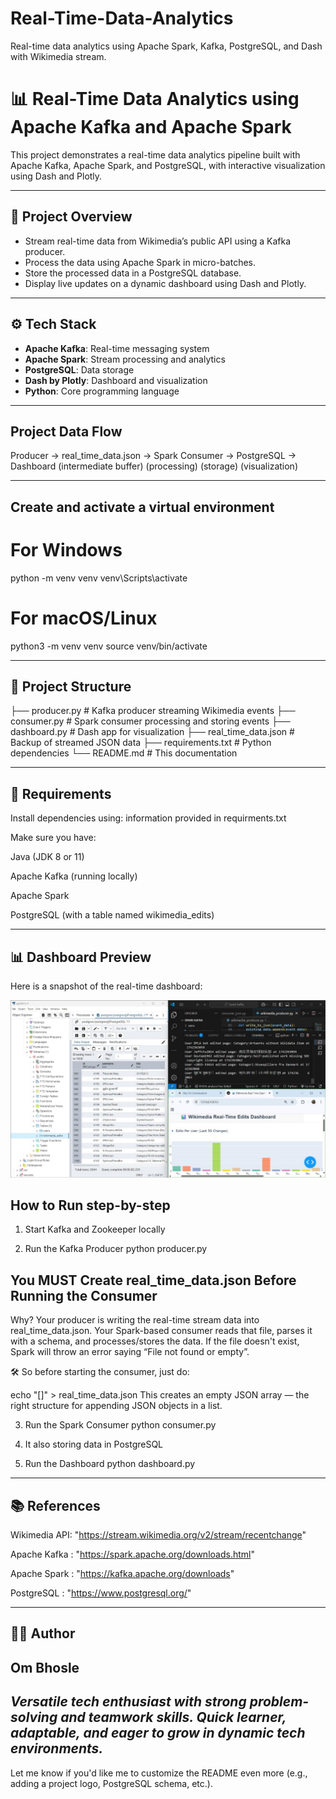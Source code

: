 # Real-Time-Data-Analytics
Real-time data analytics using Apache Spark, Kafka, PostgreSQL, and Dash with Wikimedia stream.

# 📊 Real-Time Data Analytics using Apache Kafka and Apache Spark

This project demonstrates a real-time data analytics pipeline built with Apache Kafka, Apache Spark, and PostgreSQL, with interactive visualization using Dash and Plotly.

---

## 🚀 Project Overview

- Stream real-time data from Wikimedia’s public API using a Kafka producer.
- Process the data using Apache Spark in micro-batches.
- Store the processed data in a PostgreSQL database.
- Display live updates on a dynamic dashboard using Dash and Plotly.

---

## ⚙️ Tech Stack

- **Apache Kafka**: Real-time messaging system
- **Apache Spark**: Stream processing and analytics
- **PostgreSQL**: Data storage
- **Dash by Plotly**: Dashboard and visualization
- **Python**: Core programming language

---

## Project Data Flow 

Producer → real_time_data.json → Spark Consumer → PostgreSQL → Dashboard
           (intermediate buffer)       (processing)      (storage)    (visualization)

---
## Create and activate a virtual environment

# For Windows
python -m venv venv
venv\Scripts\activate

# For macOS/Linux
python3 -m venv venv
source venv/bin/activate

---

## 📁 Project Structure

├── producer.py # Kafka producer streaming Wikimedia events
├── consumer.py # Spark consumer processing and storing events
├── dashboard.py # Dash app for visualization
├── real_time_data.json # Backup of streamed JSON data
├── requirements.txt # Python dependencies
└── README.md # This documentation

---

## 🧰 Requirements

Install dependencies using:
information provided in requirments.txt

Make sure you have:

Java (JDK 8 or 11)

Apache Kafka (running locally)

Apache Spark

PostgreSQL (with a table named wikimedia_edits)

---

## 📊 Dashboard Preview

Here is a snapshot of the real-time dashboard:

![Dashboard Preview](./Dashboard_output.jpg)


## How to Run step-by-step
1) Start Kafka and Zookeeper locally

2) Run the Kafka Producer
    python producer.py

##  You MUST Create real_time_data.json Before Running the Consumer

Why?
Your producer is writing the real-time stream data into real_time_data.json.
Your Spark-based consumer reads that file, parses it with a schema, and processes/stores the data.
If the file doesn't exist, Spark will throw an error saying “File not found or empty”.

🛠️ So before starting the consumer, just do:

echo "[]" > real_time_data.json
This creates an empty JSON array — the right structure for appending JSON objects in a list.

3) Run the Spark Consumer
    python consumer.py

4) It also storing data in PostgreSQL 

5) Run the Dashboard
    python dashboard.py

---

## 📚 References

Wikimedia API: "https://stream.wikimedia.org/v2/stream/recentchange"

Apache Kafka : "https://spark.apache.org/downloads.html"

Apache Spark : "https://kafka.apache.org/downloads"

PostgreSQL : "https://www.postgresql.org/"

---

## 👨‍💻 Author
Om Bhosle
-
*Versatile tech enthusiast with strong problem-solving and teamwork skills. Quick learner, adaptable, and eager to grow in dynamic tech environments.*
---
Let me know if you'd like me to customize the README even more (e.g., adding a project logo, PostgreSQL schema, etc.).
